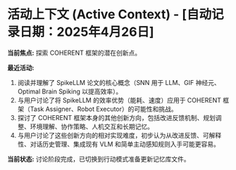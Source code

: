 # 活动上下文 (Active Context) - [自动记录日期：2025年4月26日]

**当前焦点:** 探索 COHERENT 框架的潜在创新点。

**最近活动:**
1.  阅读并理解了 SpikeLLM 论文的核心概念（SNN 用于 LLM、GIF 神经元、Optimal Brain Spiking 以提高效率）。
2.  与用户讨论了将 SpikeLLM 的效率优势（能耗、速度）应用于 COHERENT 框架（Task Assigner、Robot Executor）的可能性和挑战。
3.  探讨了 COHERENT 框架本身的其他创新方向，包括改进反馈机制、规划调整、环境理解、协作策略、人机交互和长期记忆。
4.  与用户讨论了这些创新方向的相对实现难度，初步认为从改进反馈、可解释性、对话历史管理、集成现有 VLM 和简单主动感知规则入手可能更容易。

**当前状态:** 讨论阶段完成，已切换到行动模式准备更新记忆库文件。
